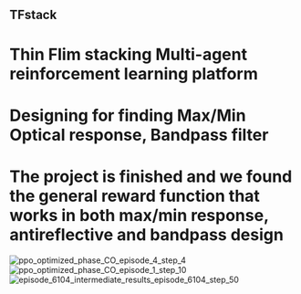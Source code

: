## TFstack
# Thin Flim stacking Multi-agent reinforcement learning platform
# Designing for finding Max/Min Optical response, Bandpass filter


# The project is finished and we found the general reward function that works in both max/min response, antireflective and bandpass design





![ppo_optimized_phase_CO_episode_4_step_4](https://github.com/user-attachments/assets/2f198184-a789-49eb-804a-9775fd481ff6)
![ppo_optimized_phase_CO_episode_1_step_10](https://github.com/user-attachments/assets/8683d2d9-1948-492e-97e1-c1fa7ee4cf1b)
![episode_6104_intermediate_results_episode_6104_step_50](https://github.com/user-attachments/assets/6de74d4a-607c-45db-9234-320977832c83)
